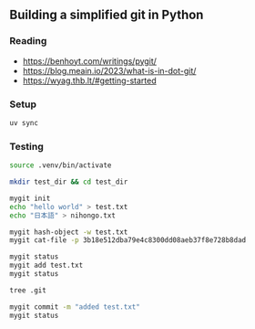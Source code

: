 ## Building a simplified git in Python


### Reading

- https://benhoyt.com/writings/pygit/
- https://blog.meain.io/2023/what-is-in-dot-git/
- https://wyag.thb.lt/#getting-started

### Setup

```bash
uv sync
```

### Testing

```bash
source .venv/bin/activate

mkdir test_dir && cd test_dir

mygit init
echo "hello world" > test.txt
echo "日本語" > nihongo.txt

mygit hash-object -w test.txt
mygit cat-file -p 3b18e512dba79e4c8300dd08aeb37f8e728b8dad

mygit status
mygit add test.txt
mygit status

tree .git

mygit commit -m "added test.txt"
mygit status
```
